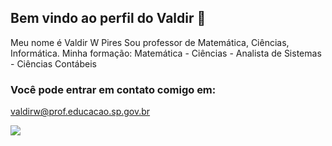 ## Bem vindo ao perfil do Valdir  👋
Meu nome é Valdir W Pires
Sou professor de Matemática, Ciências, Informática.
Minha formação: Matemática - Ciências - Analista de Sistemas - Ciências Contábeis

### Você pode entrar em contato comigo em:
valdirw@prof.educacao.sp.gov.br

![]([https://tenor.com/638p.gif](https://media1.tenor.com/m/M7PSB88V03wAAAAd/dont-know-how-to-use.gif))
